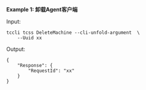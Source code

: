 **Example 1: 卸载Agent客户端**



Input: 

```
tccli tcss DeleteMachine --cli-unfold-argument  \
    --Uuid xx
```

Output: 
```
{
    "Response": {
        "RequestId": "xx"
    }
}
```

